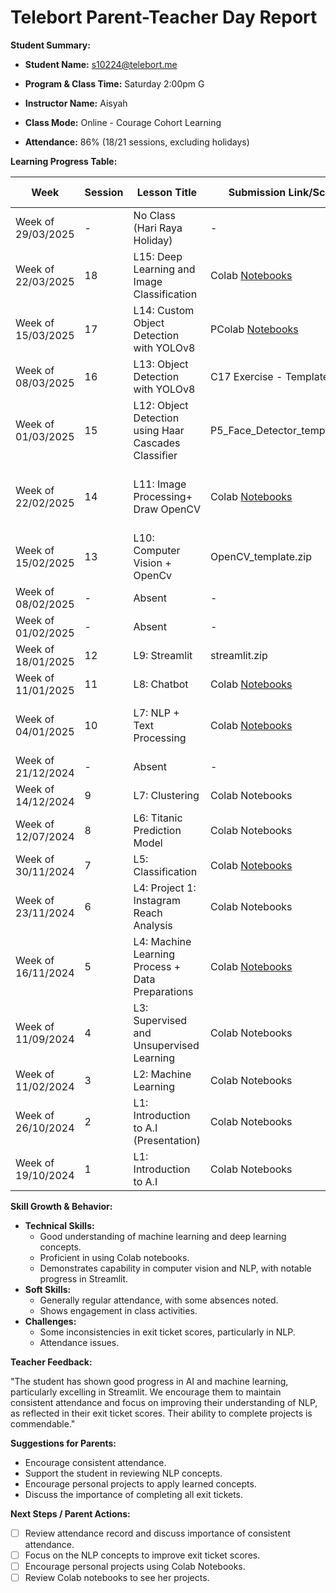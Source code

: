 # Telebort Parent-Teacher Day Report

**Student Summary:**

* **Student Name:** s10224@telebort.me

* **Program & Class Time:** Saturday 2:00pm G

* **Instructor Name:** Aisyah

* **Class Mode:** Online - Courage Cohort Learning

* **Attendance:** 86% (18/21 sessions, excluding holidays)

**Learning Progress Table:**

| Week          | Session | Lesson Title                                       | Submission Link/Score | Exit Ticket Score                                 | Progress Rating |
|---------------|---------|----------------------------------------------------|-----------------------|--------------------------------------------------|-----------------|
| Week of 29/03/2025 | -     | No Class (Hari Raya Holiday)                       | -                     | -                                                | ☆☆☆☆☆          |
| Week of 22/03/2025 | 18    | L15: Deep Learning and Image Classification        | Colab [Notebooks](https://drive.google.com/drive/folders/1eBQEoXuayRgcDVqnEJD5kIBHlX7xQEsk)       | -                                                | ★★★★☆          |
| Week of 15/03/2025 | 17    | L14: Custom Object Detection with YOLOv8           | PColab [Notebooks](https://drive.google.com/drive/folders/1eBQEoXuayRgcDVqnEJD5kIBHlX7xQEsk)   | -                     | ★★★★☆          |
| Week of 08/03/2025 | 16    | L13: Object Detection with YOLOv8                  | C17 Exercise - Template.zip | -                                               | ★★★★☆          |
| Week of 01/03/2025 | 15    | L12: Object Detection using Haar Cascades Classifier | P5_Face_Detector_template.zip | 4/5                                              | ★★★★☆          |
| Week of 22/02/2025 | 14    | L11: Image Processing+ Draw OpenCV                 | Colab [Notebooks](https://drive.google.com/drive/folders/1eBQEoXuayRgcDVqnEJD5kIBHlX7xQEsk)   | Image Processing 3/3, Draw OpenCV 3/3              | ★★★★☆          |
| Week of 15/02/2025 | 13    | L10: Computer Vision + OpenCv                      | OpenCV_template.zip    | 2/3                                              | ★★★★☆          |
| Week of 08/02/2025 | -     | Absent                                             | -                     | -                                                | ★★★★☆          |
| Week of 01/02/2025 | -     | Absent                                             | -                     | -                                                | ☆☆☆☆☆          |
| Week of 18/01/2025 | 12    | L9: Streamlit                                      | streamlit.zip          | 5/5                                              | ★★★★★          |
| Week of 11/01/2025 | 11    | L8: Chatbot                                        | Colab [Notebooks](https://drive.google.com/drive/folders/1eBQEoXuayRgcDVqnEJD5kIBHlX7xQEsk)   | 2/5                                              | ★★★★☆          |
| Week of 04/01/2025 | 10    | L7: NLP + Text Processing                          | Colab [Notebooks](https://drive.google.com/drive/folders/1eBQEoXuayRgcDVqnEJD5kIBHlX7xQEsk)       | Text Processing 0/3, NLP 8/8                       | ★★★★☆          |
| Week of 21/12/2024 | -     | Absent                                             | -                     | -                                                | ☆☆☆☆☆          |
| Week of 14/12/2024 | 9     | L7: Clustering                                     | Colab Notebooks       | 5/5                                              | ★★★★☆          |
| Week of 12/07/2024 | 8     | L6: Titanic Prediction Model                       | Colab Notebooks       | 4/5                                              | ★★★★☆          |
| Week of 30/11/2024 | 7     | L5: Classification                                 | Colab [Notebooks](https://drive.google.com/drive/folders/1eBQEoXuayRgcDVqnEJD5kIBHlX7xQEsk)        | -                                                | ★★★★☆          |
| Week of 23/11/2024 | 6     | L4: Project 1: Instagram Reach Analysis             | Colab Notebooks       | -                                                | ★★★★☆          |
| Week of 16/11/2024 | 5     | L4: Machine Learning Process + Data Preparations   | Colab [Notebooks](https://drive.google.com/drive/folders/1eBQEoXuayRgcDVqnEJD5kIBHlX7xQEsk)    | Machine Learning 7/7, Data Preparation -          | ★★★★☆          |
| Week of 11/09/2024 | 4     | L3: Supervised and Unsupervised Learning          | Colab Notebooks       | 8/10                                             | ★★★★☆          |
| Week of 11/02/2024 | 3     | L2: Machine Learning                                | Colab Notebooks       | -                                                | ★★★★☆          |
| Week of 26/10/2024 | 2     | L1: Introduction to A.I (Presentation)              | Colab Notebooks       | -                                                | ★★★★☆          |
| Week of 19/10/2024 | 1     | L1: Introduction to A.I                             | Colab Notebooks       | -                                                | ★★★★★          |

**Skill Growth & Behavior:**

* **Technical Skills:**
    * Good understanding of machine learning and deep learning concepts.
    * Proficient in using Colab notebooks.
    * Demonstrates capability in computer vision and NLP, with notable progress in Streamlit.
* **Soft Skills:**
    * Generally regular attendance, with some absences noted.
    * Shows engagement in class activities.
* **Challenges:**
    * Some inconsistencies in exit ticket scores, particularly in NLP.
    * Attendance issues.

**Teacher Feedback:**

"The student has shown good progress in AI and machine learning, particularly excelling in Streamlit. We encourage them to maintain consistent attendance and focus on improving their understanding of NLP, as reflected in their exit ticket scores. Their ability to complete projects is commendable."

**Suggestions for Parents:**

* Encourage consistent attendance.
* Support the student in reviewing NLP concepts.
* Encourage personal projects to apply learned concepts.
* Discuss the importance of completing all exit tickets.

**Next Steps / Parent Actions:**

* [ ] Review attendance record and discuss importance of consistent attendance.
* [ ] Focus on the NLP concepts to improve exit ticket scores.
* [ ] Encourage personal projects using Colab Notebooks.
* [ ] Review Colab notebooks to see her projects.
